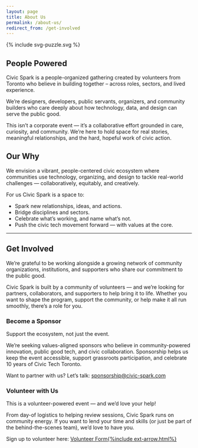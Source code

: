 ```yaml
---
layout: page
title: About Us
permalink: /about-us/
redirect_from: /get-involved
---
```


<section>
  <article class="yellow-card-bg grid-blade">
    <div class="image-area">
      {% include svg-puzzle.svg %}
    </div>
    <div class="text-area">
      <h2>People Powered</h2>
      <p>Civic Spark is a people-organized gathering created by volunteers from Toronto who believe in building together – across roles, sectors, and lived experience.</p>
      <p>We’re designers, developers, public servants, organizers, and community builders who care deeply about how technology, data, and design can serve the public good.</p>
      <p>This isn’t a corporate event — it’s a collaborative effort grounded in care, curiosity, and community. We’re here to hold space for real stories, meaningful relationships, and the hard, hopeful work of civic action.</p>
    </div>
  </article>
</section>

## Our Why

<p class="lead">We envision a vibrant, people-centered civic ecosystem where communities use technology, organizing, and design to tackle real-world challenges — collaboratively, equitably, and creatively.</p>

For us Civic Spark is a space to:

- Spark new relationships, ideas, and actions.
- Bridge disciplines and sectors.
- Celebrate what’s working, and name what’s not.
- Push the civic tech movement forward — with values at the core.

<hr/>

<section id="get-involved">
  <div class="grid grid-blade reversed">
    <div class="text-area">
    <H2>Get Involved</H2>
    <p>We’re grateful to be working alongside a growing network of community organizations, institutions, and supporters who share our commitment to the public good.</p>
    <p>Civic Spark is built by a community of volunteers — and we’re looking for partners, collaborators, and supporters to help bring it to life. Whether you want to shape the program, support the community, or help make it all run smoothly, there’s a role for you.</p>
    </div>  
    <div>
    <article>
      <!-- <div class="image-area"></div> -->
      <hgroup>
        <h3>Become a Sponsor</h3>
        <p>Support the ecosystem, not just the event.</p>
      </hgroup>
      <p>We’re seeking values-aligned sponsors who believe in community-powered innovation, public good tech, and civic collaboration. Sponsorship helps us keep the event accessible, support grassroots participation, and celebrate 10 years of Civic Tech Toronto.</p>
      <p>Want to partner with us? Let’s talk: <a href="mailto:sponsorship@civic-spark.com">sponsorship@civic-spark.com</a></p>
    </article>
    <article>
      <!-- <div class="image-area"></div> -->
      <hgroup>
        <h3>Volunteer with Us</h3>
        <p>This is a volunteer-powered event — and we’d love your help!</p>
      </hgroup>
      <p>From day-of logistics to helping review sessions, Civic Spark runs on community energy. If you want to lend your time and skills (or just be part of the behind-the-scenes team), we’d love to have you.</p>
      <p>Sign up to volunteer here:  <a href="https://docs.google.com/forms/d/e/1FAIpQLScECkfT8Iz6cs3REmHJb3s7Pn6SrFKIVajLB75rJVwwEbq7kQ/viewform">Volunteer Form{%include ext-arrow.html%}</a></p>
    </article>
    </div>
  </div>
</section>
